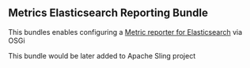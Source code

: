 Metrics Elasticsearch Reporting Bundle
--------------------------------------

This bundles enables configuring a [Metric reporter for Elasticsearch][1] via OSGi

This bundle would be later added to Apache Sling project

[1]: https://github.com/elastic/elasticsearch-metrics-reporter-java